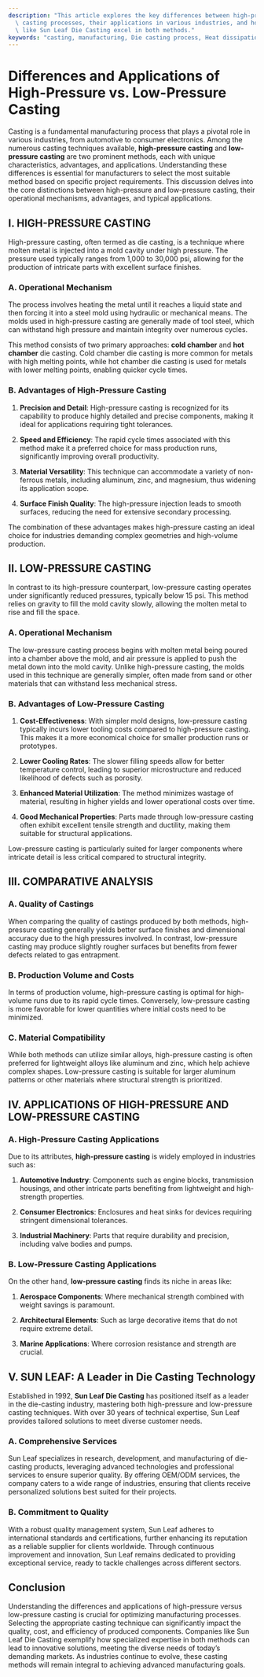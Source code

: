 ```yaml
---
description: "This article explores the key differences between high-pressure and low-pressure\
  \ casting processes, their applications in various industries, and how companies\
  \ like Sun Leaf Die Casting excel in both methods."
keywords: "casting, manufacturing, Die casting process, Heat dissipation performance"
---
```

# Differences and Applications of High-Pressure vs. Low-Pressure Casting

Casting is a fundamental manufacturing process that plays a pivotal role in various industries, from automotive to consumer electronics. Among the numerous casting techniques available, **high-pressure casting** and **low-pressure casting** are two prominent methods, each with unique characteristics, advantages, and applications. Understanding these differences is essential for manufacturers to select the most suitable method based on specific project requirements. This discussion delves into the core distinctions between high-pressure and low-pressure casting, their operational mechanisms, advantages, and typical applications.

## I. HIGH-PRESSURE CASTING

High-pressure casting, often termed as die casting, is a technique where molten metal is injected into a mold cavity under high pressure. The pressure used typically ranges from 1,000 to 30,000 psi, allowing for the production of intricate parts with excellent surface finishes.

### A. Operational Mechanism

The process involves heating the metal until it reaches a liquid state and then forcing it into a steel mold using hydraulic or mechanical means. The molds used in high-pressure casting are generally made of tool steel, which can withstand high pressure and maintain integrity over numerous cycles.

This method consists of two primary approaches: **cold chamber** and **hot chamber** die casting. Cold chamber die casting is more common for metals with high melting points, while hot chamber die casting is used for metals with lower melting points, enabling quicker cycle times.

### B. Advantages of High-Pressure Casting

1. **Precision and Detail**: High-pressure casting is recognized for its capability to produce highly detailed and precise components, making it ideal for applications requiring tight tolerances.

2. **Speed and Efficiency**: The rapid cycle times associated with this method make it a preferred choice for mass production runs, significantly improving overall productivity.

3. **Material Versatility**: This technique can accommodate a variety of non-ferrous metals, including aluminum, zinc, and magnesium, thus widening its application scope.

4. **Surface Finish Quality**: The high-pressure injection leads to smooth surfaces, reducing the need for extensive secondary processing.

The combination of these advantages makes high-pressure casting an ideal choice for industries demanding complex geometries and high-volume production.

## II. LOW-PRESSURE CASTING

In contrast to its high-pressure counterpart, low-pressure casting operates under significantly reduced pressures, typically below 15 psi. This method relies on gravity to fill the mold cavity slowly, allowing the molten metal to rise and fill the space.

### A. Operational Mechanism

The low-pressure casting process begins with molten metal being poured into a chamber above the mold, and air pressure is applied to push the metal down into the mold cavity. Unlike high-pressure casting, the molds used in this technique are generally simpler, often made from sand or other materials that can withstand less mechanical stress.

### B. Advantages of Low-Pressure Casting

1. **Cost-Effectiveness**: With simpler mold designs, low-pressure casting typically incurs lower tooling costs compared to high-pressure casting. This makes it a more economical choice for smaller production runs or prototypes.

2. **Lower Cooling Rates**: The slower filling speeds allow for better temperature control, leading to superior microstructure and reduced likelihood of defects such as porosity.

3. **Enhanced Material Utilization**: The method minimizes wastage of material, resulting in higher yields and lower operational costs over time.

4. **Good Mechanical Properties**: Parts made through low-pressure casting often exhibit excellent tensile strength and ductility, making them suitable for structural applications.

Low-pressure casting is particularly suited for larger components where intricate detail is less critical compared to structural integrity.

## III. COMPARATIVE ANALYSIS

### A. Quality of Castings

When comparing the quality of castings produced by both methods, high-pressure casting generally yields better surface finishes and dimensional accuracy due to the high pressures involved. In contrast, low-pressure casting may produce slightly rougher surfaces but benefits from fewer defects related to gas entrapment.

### B. Production Volume and Costs

In terms of production volume, high-pressure casting is optimal for high-volume runs due to its rapid cycle times. Conversely, low-pressure casting is more favorable for lower quantities where initial costs need to be minimized.

### C. Material Compatibility

While both methods can utilize similar alloys, high-pressure casting is often preferred for lightweight alloys like aluminum and zinc, which help achieve complex shapes. Low-pressure casting is suitable for larger aluminum patterns or other materials where structural strength is prioritized.

## IV. APPLICATIONS OF HIGH-PRESSURE AND LOW-PRESSURE CASTING

### A. High-Pressure Casting Applications

Due to its attributes, **high-pressure casting** is widely employed in industries such as:

1. **Automotive Industry**: Components such as engine blocks, transmission housings, and other intricate parts benefiting from lightweight and high-strength properties.
  
2. **Consumer Electronics**: Enclosures and heat sinks for devices requiring stringent dimensional tolerances.

3. **Industrial Machinery**: Parts that require durability and precision, including valve bodies and pumps.

### B. Low-Pressure Casting Applications

On the other hand, **low-pressure casting** finds its niche in areas like:

1. **Aerospace Components**: Where mechanical strength combined with weight savings is paramount.

2. **Architectural Elements**: Such as large decorative items that do not require extreme detail.

3. **Marine Applications**: Where corrosion resistance and strength are crucial.

## V. SUN LEAF: A Leader in Die Casting Technology

Established in 1992, **Sun Leaf Die Casting** has positioned itself as a leader in the die-casting industry, mastering both high-pressure and low-pressure casting techniques. With over 30 years of technical expertise, Sun Leaf provides tailored solutions to meet diverse customer needs.

### A. Comprehensive Services

Sun Leaf specializes in research, development, and manufacturing of die-casting products, leveraging advanced technologies and professional services to ensure superior quality. By offering OEM/ODM services, the company caters to a wide range of industries, ensuring that clients receive personalized solutions best suited for their projects.

### B. Commitment to Quality

With a robust quality management system, Sun Leaf adheres to international standards and certifications, further enhancing its reputation as a reliable supplier for clients worldwide. Through continuous improvement and innovation, Sun Leaf remains dedicated to providing exceptional service, ready to tackle challenges across different sectors.

## Conclusion

Understanding the differences and applications of high-pressure versus low-pressure casting is crucial for optimizing manufacturing processes. Selecting the appropriate casting technique can significantly impact the quality, cost, and efficiency of produced components. Companies like Sun Leaf Die Casting exemplify how specialized expertise in both methods can lead to innovative solutions, meeting the diverse needs of today’s demanding markets. As industries continue to evolve, these casting methods will remain integral to achieving advanced manufacturing goals.
